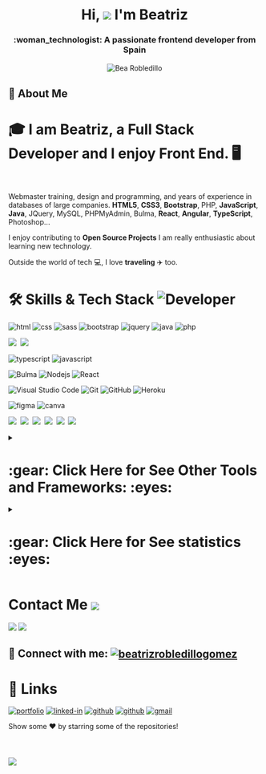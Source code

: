 <h1 align="center">Hi, <img src="https://media.giphy.com/media/hvRJCLFzcasrR4ia7z/giphy.gif" width="29px">  I'm Beatriz</h1>


###
<h3 align="center"> :woman_technologist: A passionate frontend developer from Spain</h3>


<p align="center">
<img align="center" src="https://github.com/BeitxuelaWEB/BeitxuelaWEB/blob/main/1721886.png" width="500px;" title="Bea Robledillo">
</p>




## 🚀 About Me
# 🎓 I am Beatriz, a **Full Stack Developer and I enjoy Front End**. :desktop_computer:
<br clear="both">

Webmaster training, design and programming, and years of experience in databases of large companies. **HTML5**, **CSS3**, **Bootstrap**, PHP, **JavaScript**, **Java**, JQuery, MySQL, PHPMyAdmin, Bulma, **React**, **Angular**, **TypeScript**, Photoshop...

I enjoy contributing to **Open Source Projects**
I am really enthusiastic about learning new technology. 

Outside the world of tech :computer:, I love **traveling**  ✈️ too. 

# 🛠️ Skills & Tech Stack <img src="https://github.com/TheDudeThatCode/TheDudeThatCode/blob/db8f1cbd38ac0ae2a08f36f961096dbd59a02393/Assets/Developer.gif" width="59px;" title="Developer">
<div align="left">
  
![html](https://img.shields.io/badge/HTML5-E34F26?style=for-the-badge&logo=html5&logoColor=white)
![css](https://img.shields.io/badge/CSS3-1572B6?style=for-the-badge&logo=css3&logoColor=white)
![sass](https://img.shields.io/badge/SASS-CC6699?style=for-the-badge&logo=sass&logoColor=white)
![bootstrap](https://img.shields.io/badge/Bootstrap-563D7C?style=for-the-badge&logo=bootstrap&logoColor=white)
![jquery](https://img.shields.io/badge/jQuery-0769AD?style=for-the-badge&logo=jquery&logoColor=white)
![java](https://img.shields.io/badge/Java-9b9b9b?style=for-the-badge&logo=java&logoColor=black)
![php](https://img.shields.io/badge/Php-00897B?style=for-the-badge&logo=Php&logoColor=white)



<p align="left">
  <img src="https://img.shields.io/badge/Spring-6DB33F?style=flat-square&logo=Spring&logoColor=white">&nbsp
  <img src="https://img.shields.io/badge/Spring Boot-6DB33F?style=flat-square&logo=Spring Boot&logoColor=white">&nbsp
</p>


![typescript](https://img.shields.io/badge/TypeScript-3178C6?style=for-the-badge&logo=typescript&logoColor=white)
![javascript](https://img.shields.io/badge/JavaScript-323330?style=for-the-badge&logo=javascript&logoColor=F7DF1E)

![Bulma](https://img.shields.io/badge/-Bulma-00D1B2?style=flat-square&logo=bulma&logoColor=white)
![Nodejs](https://img.shields.io/badge/-Nodejs-339933?style=flat-square&logo=Node.js&logoColor=white)
![React](https://img.shields.io/badge/-React-61DAFB?style=flat-square&logo=react&logoColor=black)

![Visual Studio Code](https://img.shields.io/badge/-VSCode-007ACC?style=flat-square&logo=visual-studio-code&logoColor=white)
![Git](https://img.shields.io/badge/-Git-black?style=flat-square&logo=git)
![GitHub](https://img.shields.io/badge/-GitHub-181717?style=flat-square&logo=github)
![Heroku](https://img.shields.io/badge/-Heroku-430098?style=flat-square&logo=heroku)

![figma](https://img.shields.io/badge/figma-000000?style=for-the-badge&logo=figma&logoColor=white)
![canva](https://img.shields.io/badge/canva-00C4CC?style=for-the-badge&logo=canva&logoColor=white)

<p align="left">
  <img src="https://img.shields.io/badge/Slack-4A154B?style=flat-square&logo=Slack&logoColor=white">&nbsp
  <img src="https://img.shields.io/badge/Notion-000000?style=flat-square&logo=Notion&logoColor=white">&nbsp
  <img src="https://img.shields.io/badge/Jira-0052CC?style=flat-square&logo=Jira&logoColor=white">&nbsp
  <img src="https://img.shields.io/badge/Google Meet-00897B?style=flat-square&logo=Google Meet&logoColor=white">&nbsp
  <img src="https://img.shields.io/badge/Trello-0052CC?style=flat-square&logo=Trello&logoColor=white">&nbsp
  <img src="https://img.shields.io/badge/Zoom-00897B?style=flat-square&logo=Zoom&logoColor=white">&nbsp
</p>

</div>
<details>
<summary>  <h1> :gear:  Click Here for See Other Tools and Frameworks: :eyes: </h1> </summary>


<p align="center"> <a href="https://angular.io" target="_blank" rel="noreferrer"> <img src="https://angular.io/assets/images/logos/angular/angular.svg" alt="angular" width="40" height="40"/> </a>  
<a href="https://www.arduino.cc/" target="_blank" rel="noreferrer"> <img src="https://cdn.worldvectorlogo.com/logos/arduino-1.svg" alt="arduino" width="40" height="40"/>    <a href="https://www.w3.org/html/" target="_blank" rel="noreferrer">  
<a href="https://materializecss.com/" target="_blank" rel="noreferrer"> <img src="https://raw.githubusercontent.com/prplx/svg-logos/5585531d45d294869c4eaab4d7cf2e9c167710a9/svg/materialize.svg" alt="materialize" width="40" height="40"/> </a> 
<a href="https://www.mongodb.com/" target="_blank" rel="noreferrer"> <img src="https://raw.githubusercontent.com/devicons/devicon/master/icons/mongodb/mongodb-original-wordmark.svg" alt="mongodb" width="40" height="40"/> </a> 
<a href="https://www.mysql.com/" target="_blank" rel="noreferrer"> <img src="https://raw.githubusercontent.com/devicons/devicon/master/icons/mysql/mysql-original-wordmark.svg" alt="mysql" width="40" height="40"/> </a> <a href="https://www.oracle.com/" target="_blank" rel="noreferrer"> <img src="https://raw.githubusercontent.com/devicons/devicon/master/icons/oracle/oracle-original.svg" alt="oracle" width="40" height="40"/> </a>  
<a href="https://postman.com" target="_blank" rel="noreferrer"> <img src="https://www.vectorlogo.zone/logos/getpostman/getpostman-icon.svg" alt="postman" width="40" height="40"/> </a>  
<a href="https://symfony.com" target="_blank" rel="noreferrer"> <img src="https://symfony.com/logos/symfony_black_03.svg" alt="symfony" width="40" height="40"/> </a> <a href="https://tailwindcss.com/" target="_blank" rel="noreferrer"> <img src="https://www.vectorlogo.zone/logos/tailwindcss/tailwindcss-icon.svg" alt="tailwind" width="40" height="40"/> </a>  <a href="https://vuejs.org/" target="_blank" rel="noreferrer"> <img src="https://raw.githubusercontent.com/devicons/devicon/master/icons/vuejs/vuejs-original-wordmark.svg" alt="vuejs" width="40" height="40"/> </a> </p>

<div align="center">
  
 
  <img src="https://cdn.jsdelivr.net/gh/devicons/devicon/icons/react/react-original-wordmark.svg" height="40" width="42" alt="react logo"  />
  <img src="https://cdn.jsdelivr.net/gh/devicons/devicon/icons/vscode/vscode-original-wordmark.svg" height="40" width="42" alt="vscode logo"  />
  <img src="https://cdn.jsdelivr.net/gh/devicons/devicon/icons/intellij/intellij-original.svg" height="40" width="42" alt="intellij logo"  />

  <img src="https://cdn.jsdelivr.net/gh/devicons/devicon/icons/mysql/mysql-original-wordmark.svg" height="40" width="42" alt="mysql logo"  />
  <img src="https://cdn.jsdelivr.net/gh/devicons/devicon/icons/mongodb/mongodb-plain-wordmark.svg" height="40" width="42" alt="mongodb logo"  />
 
  <img src="https://cdn.jsdelivr.net/gh/devicons/devicon/icons/bitbucket/bitbucket-original-wordmark.svg" height="40" width="42" alt="bitbucket logo"  />
  <img src="https://cdn.jsdelivr.net/gh/devicons/devicon/icons/codepen/codepen-plain.svg" height="40" width="42" alt="codepen logo"  />
  <img src="https://cdn.jsdelivr.net/gh/devicons/devicon/icons/atom/atom-original.svg" height="40" width="42" alt="atom logo"  />
  <img src="https://cdn.jsdelivr.net/gh/devicons/devicon/icons/markdown/markdown-original.svg" height="40" width="42" alt="markdown logo"  />
 
  <img src="https://cdn.jsdelivr.net/gh/devicons/devicon/icons/gitlab/gitlab-original-wordmark.svg" height="40" width="42" alt="gitlab logo"  />
</div> 
  
<div align="center">  
  <img src="https://cdn.jsdelivr.net/gh/devicons/devicon/icons/visualstudio/visualstudio-plain.svg" height="40" width="42" alt="visualstudio logo"  />
  <img src="https://cdn.jsdelivr.net/gh/devicons/devicon/icons/filezilla/filezilla-plain.svg" height="40" width="42" alt="filezilla logo"  />
  <img src="https://cdn.jsdelivr.net/gh/devicons/devicon/icons/wordpress/wordpress-original.svg" height="40" width="42" alt="wordpress logo"  />
  <img src="https://cdn.jsdelivr.net/gh/devicons/devicon/icons/woocommerce/woocommerce-plain-wordmark.svg" height="40" width="42" alt="woocommerce logo"  />
  <img src="https://cdn.jsdelivr.net/gh/devicons/devicon/icons/drupal/drupal-original-wordmark.svg" height="40" width="42" alt="drupal logo"  />
  
  <img src="https://cdn.jsdelivr.net/gh/devicons/devicon/icons/karma/karma-original.svg" height="40" width="42" alt="karma logo"  />
  <img src="https://cdn.jsdelivr.net/gh/devicons/devicon/icons/jasmine/jasmine-plain-wordmark.svg" height="40" width="42" alt="jasmine logo"  />
 
  <img src="https://cdn.jsdelivr.net/gh/devicons/devicon/icons/composer/composer-original.svg" height="40" width="42" alt="composer logo"  />
  <img src="https://cdn.jsdelivr.net/gh/devicons/devicon/icons/windows8/windows8-original.svg" height="40" width="42" alt="windows8 logo"  />
  <img src="https://cdn.jsdelivr.net/gh/devicons/devicon/icons/google/google-original-wordmark.svg" height="40" width="42" alt="google logo"  />
  </div>
  <div align="center">  
  

  
 <div align="center">  
   <img src="https://cdn.jsdelivr.net/gh/devicons/devicon/icons/jetbrains/jetbrains-original.svg" height="40" width="42" alt="jetbrains logo"  />
  <img src="https://cdn.jsdelivr.net/gh/devicons/devicon/icons/npm/npm-original-wordmark.svg" height="40" width="42" alt="npm logo"  />

  
  <img src="https://cdn.jsdelivr.net/gh/devicons/devicon/icons/tomcat/tomcat-original-wordmark.svg" height="40" width="42" alt="tomcat logo"  />

  <img src="https://cdn.jsdelivr.net/gh/devicons/devicon/icons/gimp/gimp-original.svg" height="40" width="42" alt="gimp logo"  />
  <img src="https://cdn.jsdelivr.net/gh/devicons/devicon/icons/photoshop/photoshop-line.svg" height="40" width="42" alt="photoshop logo"  />
  <img src="https://cdn.jsdelivr.net/gh/devicons/devicon/icons/illustrator/illustrator-line.svg" height="40" width="42" alt="illustrator logo"  />
  <img src="https://cdn.jsdelivr.net/gh/devicons/devicon/icons/xd/xd-plain.svg" height="40" width="40" alt="xd logo"  />
  <img src="https://cdn.jsdelivr.net/gh/devicons/devicon/icons/aftereffects/aftereffects-original.svg" height="40" width="42" alt="aftereffects logo"  />
</div>
  
</details>

<details>
<summary>  <h1> :gear:  Click Here for See statistics :eyes: </h1> </summary>

<div align="left">
  <img src="https://github-readme-stats.vercel.app/api?hide_title=true&hide_rank=true&show_icons=true&include_all_commits=true&count_private=true&disable_animations=false&theme=dracula&locale=es&hide_border=true&username=BeitxuelaWEB" height="150" alt="stats graph"  />
  <img src="https://github-readme-stats.vercel.app/api/top-langs?locale=es&hide_title=true&layout=compact&card_width=320&langs_count=5&theme=yeblu&hide_border=true&username=BeitxuelaWEB" height="150" alt="languages graph"  />
</div>

###

###

<div align="left">
  <img src="https://github-readme-stats.vercel.app/api?hide_title=false&hide_rank=false&show_icons=true&include_all_commits=true&count_private=true&disable_animations=false&theme=dracula&locale=en&hide_border=false&username=BeitxuelaWEB" height="150" alt="stats graph"  />
  
</div>







##
  
<p><img align="center" src="https://github-readme-streak-stats.herokuapp.com/?user=beitxuelaweb&" alt="beitxuelaweb" /></p>




<p align="left"> <img src="https://komarev.com/ghpvc/?username=beitxuelaweb&label=Profile%20views&color=0e75b6&style=flat" alt="beitxuelaweb" /> </p>

<p align="left"> <a href="https://github.com/ryo-ma/github-profile-trophy"><img src="https://github-profile-trophy.vercel.app/?username=beitxuelaweb" alt="beitxuelaweb" /></a> </p>
  
  </details>

# Contact Me <img align="center" src="https://github.com/TheDudeThatCode/TheDudeThatCode/blob/master/Assets/Handshake.gif" width="79px">

<a href="https://beadesarrolloweb.com/" target="_blank"><img height="25" src = "https://img.shields.io/badge/Website-3b5998?style=for-the-badge&logo=google-chrome&logoColor=white"></a>
<a href="https://t.me/BEITXUELA1979" target="_blank"><img height="25" src = "https://img.shields.io/badge/-Telegram-0088cc?style=for-the-badge&logo=Telegram&logoColor=white"></a>

## :handshake: Connect with me: <a href="https://linkedin.com/in/beatrizrobledillogomez" target="blank"><img align="center" src="https://raw.githubusercontent.com/rahuldkjain/github-profile-readme-generator/master/src/images/icons/Social/linked-in-alt.svg" alt="beatrizrobledillogomez" height="30" width="40" /></a>



# 🔗 Links
[![portfolio](https://img.shields.io/badge/Portfolio-5340ff?style=for-the-badge&logo=Google-chrome&logoColor=white)](https://beadesarrolloweb.com/)
[![linked-in](https://img.shields.io/badge/Linked_In-0077B5?style=for-the-badge&logo=LinkedIn&logoColor=white)](https://www.linkedin.com/in/beatrizrobledillogomez/)
[![github](https://img.shields.io/badge/GitHub-000000?style=for-the-badge&logo=GitHub&logoColor=white)](https://github.com/BeitxuelaWEB)
[![github](https://img.shields.io/badge/GitHub-000000?style=for-the-badge&logo=GitHub&logoColor=white)](https://github.com/BEITXUELA)
[![gmail](https://img.shields.io/badge/Gmail-D14836?style=for-the-badge&logo=Gmail&logoColor=white)](mailto:bearobledillogomez@gmail.com)

Show some ❤️ by starring some of the repositories!



<br clear="both">






###


###



###



###



###


###


###

<div align="left">
  <img src="https://profile-counter.glitch.me/BeitxuelaWEB/count.svg?"  />
</div>

###

<div align="left">
</div>




